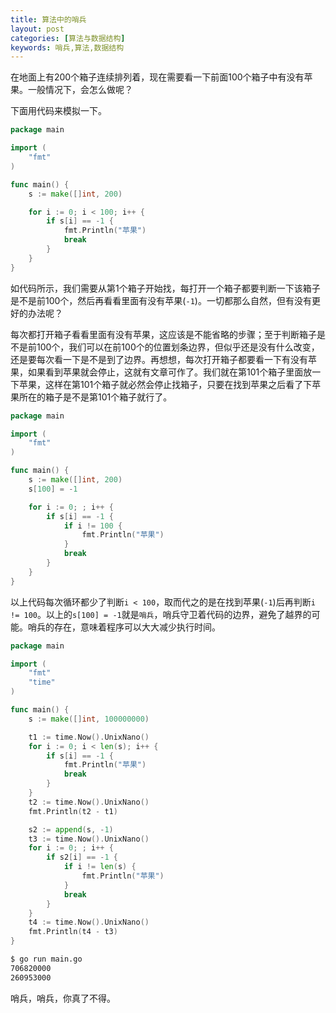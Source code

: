 ```yaml
---
title: 算法中的哨兵
layout: post
categories: [算法与数据结构]
keywords: 哨兵,算法,数据结构
---
```


在地面上有200个箱子连续排列着，现在需要看一下前面100个箱子中有没有苹果。一般情况下，会怎么做呢？

下面用代码来模拟一下。

```go
package main

import (
    "fmt"
)

func main() {
    s := make([]int, 200)

    for i := 0; i < 100; i++ {
        if s[i] == -1 {
            fmt.Println("苹果")
            break
        }
    }
}
```

如代码所示，我们需要从第1个箱子开始找，每打开一个箱子都要判断一下该箱子是不是前100个，然后再看看里面有没有苹果(`-1`)。一切都那么自然，但有没有更好的办法呢？

每次都打开箱子看看里面有没有苹果，这应该是不能省略的步骤；至于判断箱子是不是前100个，我们可以在前100个的位置划条边界，但似乎还是没有什么改变，还是要每次看一下是不是到了边界。再想想，每次打开箱子都要看一下有没有苹果，如果看到苹果就会停止，这就有文章可作了。我们就在第101个箱子里面放一下苹果，这样在第101个箱子就必然会停止找箱子，只要在找到苹果之后看了下苹果所在的箱子是不是第101个箱子就行了。

```go
package main

import (
    "fmt"
)

func main() {
    s := make([]int, 200)
    s[100] = -1

    for i := 0; ; i++ {
        if s[i] == -1 {
            if i != 100 {
                fmt.Println("苹果")
            }
            break
        }
    }
}
```

以上代码每次循环都少了判断`i < 100`，取而代之的是在找到苹果(`-1`)后再判断`i != 100`。以上的`s[100] = -1`就是`哨兵`，哨兵守卫着代码的边界，避免了越界的可能。哨兵的存在，意味着程序可以大大减少执行时间。

```go
package main

import (
    "fmt"
    "time"
)

func main() {
    s := make([]int, 100000000)

    t1 := time.Now().UnixNano()
    for i := 0; i < len(s); i++ {
        if s[i] == -1 {
            fmt.Println("苹果")
            break
        }
    }
    t2 := time.Now().UnixNano()
    fmt.Println(t2 - t1)

    s2 := append(s, -1)
    t3 := time.Now().UnixNano()
    for i := 0; ; i++ {
        if s2[i] == -1 {
            if i != len(s) {
                fmt.Println("苹果")
            }
            break
        }
    }
    t4 := time.Now().UnixNano()
    fmt.Println(t4 - t3)
}
```

```bash
$ go run main.go
706820000
260953000
```

哨兵，哨兵，你真了不得。